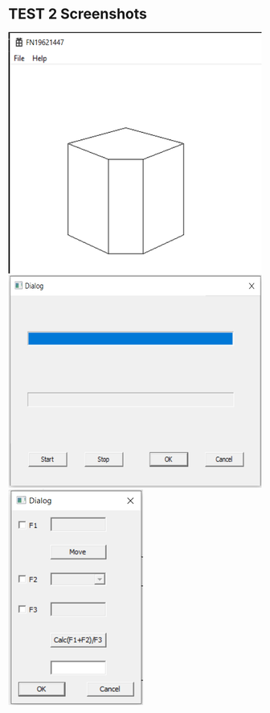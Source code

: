 # TEST 2 Screenshots
<img src="Screenshot 2021-11-29 184055.png" height="480" width="547"> 
<img src="Screenshot 2021-11-29 184208.png" height="423" width="614"> 
<img src="Screenshot 2021-11-29 184221.png" height="429" width="268"> 
